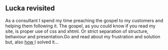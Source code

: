 <article><h2>Lucka revisited</h2>As a consultant I spend my time preaching the gospel to my customers and helping them following it. The gospel, as you could know if you read my site, is proper use of css and xhtml. Or strict separation of structure, behaviour and presentation.Go and read about my frustration and solution but, also <a href="http://www.wnas.nl/?page_id=122">how </a> I solved it...</article>